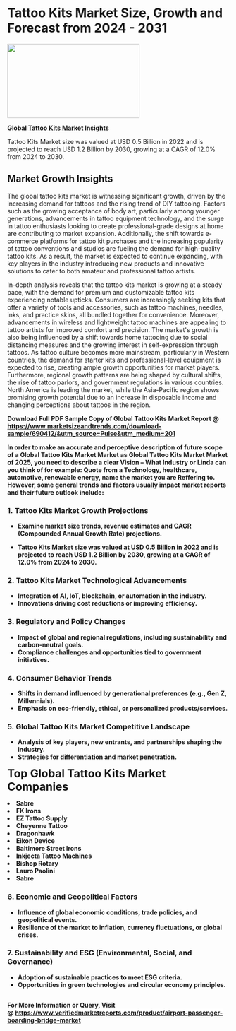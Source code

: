 <H1>Tattoo Kits Market Size, Growth and Forecast from 2024 - 2031</H1><img class="aligncenter size-medium wp-image-584254" src="https://thirdeyenews.in/wp-content/uploads/2024/09/Global-Market-Research-300x168.jpeg" alt="" width="300" height="168" /><p><strong>Global&nbsp;<a href="https://www.marketsizeandtrends.com/download-sample/690412/&amp;utm_source=Pulse&amp;utm_medium=201">Tattoo Kits Market</a> Insights</strong></p><p>Tattoo Kits Market size was valued at USD 0.5 Billion in 2022 and is projected to reach USD 1.2 Billion by 2030, growing at a CAGR of 12.0% from 2024 to 2030.</p><p><h2>Market Growth Insights</h2> <p>The global tattoo kits market is witnessing significant growth, driven by the increasing demand for tattoos and the rising trend of DIY tattooing. Factors such as the growing acceptance of body art, particularly among younger generations, advancements in tattoo equipment technology, and the surge in tattoo enthusiasts looking to create professional-grade designs at home are contributing to market expansion. Additionally, the shift towards e-commerce platforms for tattoo kit purchases and the increasing popularity of tattoo conventions and studios are fueling the demand for high-quality tattoo kits. As a result, the market is expected to continue expanding, with key players in the industry introducing new products and innovative solutions to cater to both amateur and professional tattoo artists.</p> <p><strong></strong></p> <p>In-depth analysis reveals that the tattoo kits market is growing at a steady pace, with the demand for premium and customizable tattoo kits experiencing notable upticks. Consumers are increasingly seeking kits that offer a variety of tools and accessories, such as tattoo machines, needles, inks, and practice skins, all bundled together for convenience. Moreover, advancements in wireless and lightweight tattoo machines are appealing to tattoo artists for improved comfort and precision. The market's growth is also being influenced by a shift towards home tattooing due to social distancing measures and the growing interest in self-expression through tattoos. As tattoo culture becomes more mainstream, particularly in Western countries, the demand for starter kits and professional-level equipment is expected to rise, creating ample growth opportunities for market players. Furthermore, regional growth patterns are being shaped by cultural shifts, the rise of tattoo parlors, and government regulations in various countries. North America is leading the market, while the Asia-Pacific region shows promising growth potential due to an increase in disposable income and changing perceptions about tattoos in the region.</p> <p><strong></p><p><span class=""><strong>Download Full PDF Sample Copy of Global Tattoo Kits Market Report</strong> @ <a href="https://www.marketsizeandtrends.com/download-sample/690412/&amp;utm_source=Pulse&amp;utm_medium=201" target="_blank">https://www.marketsizeandtrends.com/download-sample/690412/&amp;utm_source=Pulse&amp;utm_medium=201</a></span></p><p>In order to make an accurate and perceptive description of future scope of a Global&nbsp;Tattoo Kits Market Market as Global&nbsp;Tattoo Kits Market Market of 2025, you need to describe a clear Vision &ndash; What Industry or Linda can you think of for example: Quote from a Technology, healthcare, automotive, renewable energy, name the market you are Reffering to. However, some general trends and factors usually impact market reports and their future outlook include:</p><h3>1.&nbsp;<strong>Tattoo Kits Market Growth Projections</strong></h3><ul><li>Examine market size trends, revenue estimates and CAGR (Compounded Annual Growth Rate) projections.</li><li><p>Tattoo Kits Market size was valued at USD 0.5 Billion in 2022 and is projected to reach USD 1.2 Billion by 2030, growing at a CAGR of 12.0% from 2024 to 2030.</p></li></ul><h3>2.&nbsp;<strong>Tattoo Kits Market Technological Advancements</strong></h3><ul><li>Integration of AI, IoT, blockchain, or automation in the industry.</li><li>Innovations driving cost reductions or improving efficiency.</li></ul><h3>3.&nbsp;<strong>Regulatory and Policy Changes</strong></h3><ul><li>Impact of global and regional regulations, including sustainability and carbon-neutral goals.</li><li>Compliance challenges and opportunities tied to government initiatives.</li></ul><h3>4.&nbsp;<strong>Consumer Behavior Trends</strong></h3><ul><li>Shifts in demand influenced by generational preferences (e.g., Gen Z, Millennials).</li><li>Emphasis on eco-friendly, ethical, or personalized products/services.</li></ul><h3>5.&nbsp;<strong>Global Tattoo Kits Market Competitive Landscape</strong></h3><ul><li>Analysis of key players, new entrants, and partnerships shaping the industry.</li><li>Strategies for differentiation and market penetration.</li></ul><p data-pm-slice="1 1 []"><span style="color: inherit; font-family: inherit; font-size: 25px;">Top Global Tattoo Kits Market Companies</span></p><div class="" data-test-id=""><p><li>Sabre</li><li> FK Irons</li><li> EZ Tattoo Supply</li><li> Cheyenne Tattoo</li><li> Dragonhawk</li><li> Eikon Device</li><li> Baltimore Street Irons</li><li> Inkjecta Tattoo Machines</li><li> Bishop Rotary</li><li> Lauro Paolini</li><li> Sabre</li></p></div><h3>6.&nbsp;<strong>Economic and Geopolitical Factors</strong></h3><ul><li>Influence of global economic conditions, trade policies, and geopolitical events.</li><li>Resilience of the market to inflation, currency fluctuations, or global crises.</li></ul><h3>7.&nbsp;<strong>Sustainability and ESG (Environmental, Social, and Governance)</strong></h3><ul><li>Adoption of sustainable practices to meet ESG criteria.</li><li>Opportunities in green technologies and circular economy principles.</li></ul><h2><strong style="font-size: 14px;">For More Information or Query, Visit @&nbsp;</strong><a style="background-color: #ffffff; font-size: 14px;" href="https://www.marketsizeandtrends.com/report/tattoo-kits-market/" target="_blank">https://www.verifiedmarketreports.com/product/airport-passenger-boarding-bridge-market</a></h2>

